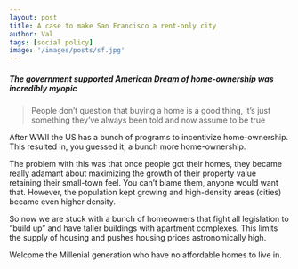 ```yaml
---
layout: post
title: A case to make San Francisco a rent-only city
author: Val
tags: [social policy]
image: '/images/posts/sf.jpg'
---
```


##### The government supported American Dream of home-ownership was incredibly myopic 

> People don’t question that buying a home is a good thing, it’s just something they’ve always been told and now assume to be true

After WWII the US has a bunch of programs to incentivize home-ownership. This resulted in, you guessed it, a bunch more home-ownership.

The problem with this was that once people got their homes, they became really adamant about maximizing the growth of their property value retaining their small-town feel. You can’t blame them, anyone would want that. However, the population kept growing and high-density areas (cities) became even higher density.

So now we are stuck with a bunch of homeowners that fight all legislation to “build up” and have taller buildings with apartment complexes. This limits the supply of housing and pushes housing prices astronomically high.

Welcome the Millenial generation who have no affordable homes to live in.
